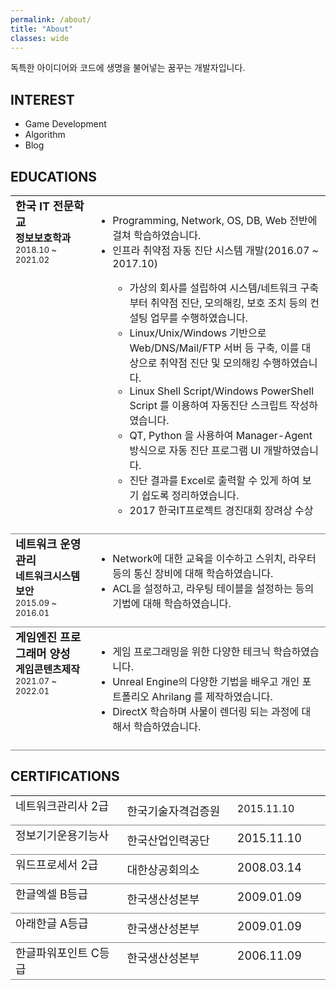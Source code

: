 ```yaml
---
permalink: /about/
title: "About"
classes: wide
---
```


독특한 아이디어와 코드에 생명을 불어넣는 꿈꾸는 개발자입니다.

## INTEREST

* Game Development
* Algorithm 
* Blog

## EDUCATIONS

<table style="border-collapse:collapse;">
  <tr style="border-bottom:1px solid grey;padding:10px;" valign="top">
    <td width="25%">
      <font size="4"><b>한국 IT 전문학교</b></font><br/> 
      <font size="3"><b>정보보호학과</b></font><br/> 
      <font size="2">2018.10 ~ 2021.02</font>
    </td>
    <td style="padding:10px;" width="75%">
      <ul>
        <li>Programming, Network, OS, DB, Web 전반에 걸쳐 학습하였습니다.</li>
        <li>인프라 취약점 자동 진단 시스템 개발(2016.07 ~ 2017.10)</li>
        <ul>
          <li>가상의 회사를 설립하여 시스템/네트워크 구축부터 취약점 진단, 모의해킹, 보호 조치 등의 컨설팅 업무를 수행하였습니다.</li>
          <li>Linux/Unix/Windows 기반으로 Web/DNS/Mail/FTP 서버 등 구축, 이를 대상으로 취약점 진단 및 모의해킹 수행하였습니다.</li>
          <li>Linux Shell Script/Windows PowerShell Script 를 이용하여 자동진단 스크립트 작성하였습니다.</li>
          <li>QT, Python 을 사용하여 Manager-Agent 방식으로 자동 진단 프로그램 UI 개발하였습니다.</li>
          <li>진단 결과를 Excel로 출력할 수 있게 하여 보기 쉽도록 정리하였습니다.</li>
          <li>2017 한국IT프로젝트 경진대회 장려상 수상</li>
        </ul>
      </ul>
    </td>
  </tr>
  <tr style="border-bottom:1px solid grey;padding:10px" valign="top">
    <td>
      <font size="4"><b>네트워크 운영관리</b></font><br/> 
      <font size="3"><b>네트워크시스템보안</b></font><br/> 
      <font size="2">2015.09 ~ 2016.01</font>
    </td>
    <td style="padding:10px;">
      <ul>
        <li>Network에 대한 교육을 이수하고 스위치, 라우터 등의 통신 장비에 대해 학습하였습니다.</li>
        <li>ACL을 설정하고, 라우팅 테이블을 설정하는 등의 기법에 대해 학습하였습니다.</li>
      </ul>
    </td>
  </tr>
  <tr style="border-bottom:1px solid grey;padding:10px" valign="top">
    <td>
      <font size="4"><b>게임엔진 프로그래머 양성</b></font><br/> 
      <font size="3"><b>게임콘텐츠제작</b></font><br/> 
      <font size="2">2021.07 ~ 2022.01</font>
    </td>
    <td style="padding:10px;">
      <ul>
        <li>게임 프로그래밍을 위한 다양한 테크닉 학습하였습니다.</li>
        <li>Unreal Engine의 다양한 기법을 배우고 개인 포트폴리오 Ahrilang 를 제작하였습니다.</li>
        <li>DirectX 학습하며 사물이 렌더링 되는 과정에 대해서 학습하였습니다.</li>
      </ul>
    </td>
  </tr>
</table>


## CERTIFICATIONS

<table style="border-collapse:collapse;">
  <tr style="border-bottom:1px solid grey;padding:10px;" valign="top">
    <td width="35%">
      <font size="4">네트워크관리사 2급</font>
    </td>
    <td style="padding:10px;" width="35%">
      <font size="4">한국기술자격검증원</font>
    </td>
    <td style="padding:10px;" width="30%">
      2015.11.10
    </td>
  </tr>
  <tr style="border-bottom:1px solid grey;padding:10px" valign="top">
    <td width="35%">
      <font size="4">정보기기운용기능사</font>
    </td>
    <td style="padding:10px;" width="35%">
      <font size="4">한국산업인력공단</font>
    </td>
    <td style="padding:10px;" width="30%">
      <font size="4">2015.11.10</font>
    </td>
  </tr>
  <tr style="border-bottom:1px solid grey;padding:10px" valign="top">
    <td width="35%">
      <font size="4">워드프로세서 2급</font>
    </td>
    <td style="padding:10px;" width="35%">
      <font size="4">대한상공회의소</font>
    </td>
    <td style="padding:10px;" width="30%">
      <font size="4">2008.03.14</font>
    </td>
  </tr>
  <tr style="border-bottom:1px solid grey;padding:10px" valign="top">
    <td width="35%">
      <font size="4">한글엑셀 B등급</font>
    </td>
    <td style="padding:10px;" width="35%">
      <font size="4">한국생산성본부</font>
    </td>
    <td style="padding:10px;" width="30%">
      <font size="4">2009.01.09</font>
    </td>
  </tr>
  <tr style="border-bottom:1px solid grey;padding:10px" valign="top">
    <td width="35%">
      <font size="4">아래한글 A등급</font>
    </td>
    <td style="padding:10px;" width="35%">
      <font size="4">한국생산성본부</font>
    </td>
    <td style="padding:10px;" width="30%">
      <font size="4">2009.01.09</font>
    </td>
  </tr>
  <tr style="border-bottom:1px solid grey;padding:10px" valign="top">
    <td width="35%">
      <font size="4">한글파워포인트 C등급</font>
    </td>
    <td style="padding:10px;" width="35%">
      <font size="4">한국생산성본부</font>
    </td>
    <td style="padding:10px;" width="30%">
      <font size="4">2006.11.09</font>
    </td>
  </tr>
</table>
